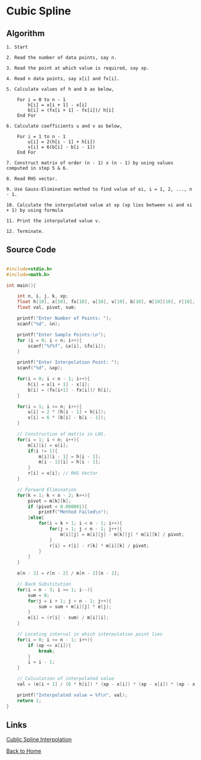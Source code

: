 # Cubic Spline

## Algorithm

    1. Start

    2. Read the number of data points, say n.

    3. Read the point at which value is required, say xp.

    4. Read n data points, say x[i] and fx[i].

    5. Calculate values of h and b as below,

        For i = 0 to n - 1
            h[i] = x[i + 1] - x[i]
            b[i] = (fx[i + 1] - fx[i])/ h[i]
        End For
    
    6. Calculate coefficients u and v as below,

        For i = 1 to n - 1
            u[i] = 2(h[i - 1] + h[i])
            v[i] = 6(b[i] - b[i - 1])
        End For

    7. Construct matrix of order (n - 1) x (n - 1) by using values computed in step 5 & 6.

    8. Read RHS vector.

    9. Use Gauss-Elimination method to find value of ei, i = 1, 2, ..., n - 1.

    10. Calculate the interpolated value at xp (xp lies between xi and xi + 1) by using formula

    11. Print the interpolated value v.

    12. Terminate.

## Source Code

``` c

#include<stdio.h>
#include<math.h>

int main(){

    int n, i, j, k, xp;
    float h[10], x[10], fx[10], u[10], v[10], b[10], m[10][10], r[10], e[10];
    float val, pivot, sum;

    printf("Enter Number of Points: ");
    scanf("%d", &n);

    printf("Enter Sample Points:\n");
    for (i = 0; i < n; i++){
        scanf("%f%f", &x[i], &fx[i]);
    }

    printf("Enter Interpolation Point: ");
    scanf("%d", &xp);

    for(i = 0; i < n - 1; i++){
        h[i] = x[i + 1] - x[i];
        b[i] = (fx[i+1] - fx[i])/ h[i];
    }

    for(i = 1; i <= n; i++){
        u[i] = 2 * (h[i - 1] + h[i]);
        v[i] = 6 * (b[i] - b[i - 1]);
    }

    // Construction of matrix in LHS.
    for(i = 1; i < n; i++){
        m[i][i] = u[i];
        if(i != 1){
            m[i][i - 1] = h[i - 1];
            m[i - 1][i] = h[i - 1];
        }
        r[i] = v[i]; // RHS Vector
    }

    // Forward Elimination
    for(k = 1; k < n - 2; k++){
        pivot = m[k][k];
        if (pivot < 0.000001){
            printf("Method Failed\n");
        }else{
            for(i = k + 1; i < n - 1; i++){
                for(j = 1; j < n - 1; j++){
                    m[i][j] = m[i][j] - m[k][j] * m[i][k] / pivot;
                }
                r[i] = r[i] - r[k] * m[i][k] / pivot;
            }
        }
    }

    e[n - 2] = r[n - 2] / m[n - 2][n - 2];

    // Back Substitution
    for(i = n - 3; i >= 1; i--){
        sum = 0;
        for(j = i + 1; j < n - 1; j++){
            sum = sum + m[i][j] * e[j];
        }
        e[i] = (r[i] - sum) / m[i][i];
    }

    // Locating interval in which interpolation point lies
    for(i = 0; i <= n - 1; i++){
        if (xp <= x[i]){
            break;
        }
        i = i - 1;
    }

    // Calculation of interpolated value
    val = (e[i + 1] / (6 * h[i]) * (xp - x[i]) * (xp - x[i]) * (xp - x[i])) + (e[i] / (6 * h[i]) * (x[i + 1] - xp) * (x[i + 1] - xp) * (x[i + 1] - xp)) + (((fx[i + 1] / h[i]) - (e[i + 1] * h[i] / 6)) * (xp - x[i])) + (((fx[i] / h[i]) - (e[i] * h[i] / 6)) * (x[i + 1] - xp));

    printf("Interpolated value = %f\n", val);
    return 1;
}

```

## Links

[Cublic Spline Interpolation](https://github.com/kabirdeula/Numerical_Method_Lab_Report/blob/main/Lab%20Report/Lab09.c)

[Back to Home](../README.md)

